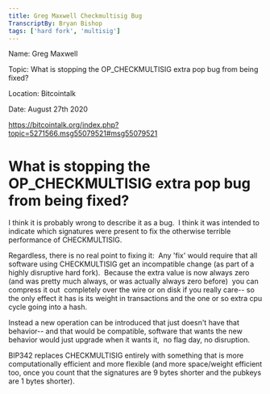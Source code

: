```yaml
---
title: Greg Maxwell Checkmultisig Bug
TranscriptBy: Bryan Bishop
tags: ['hard fork', 'multisig']
---
```


Name: Greg Maxwell

Topic: What is stopping the OP_CHECKMULTISIG extra pop bug from being fixed?

Location: Bitcointalk

Date: August 27th 2020

https://bitcointalk.org/index.php?topic=5271566.msg55079521#msg55079521

# What is stopping the OP_CHECKMULTISIG extra pop bug from being fixed?

I think it is probably wrong to describe it as a bug.  I think it was intended to indicate which signatures were present to fix the otherwise terrible performance of CHECKMULTISIG.

Regardless, there is no real point to fixing it:  Any 'fix' would require that all software using CHECKMULTISIG get an incompatible change (as part of a highly disruptive hard fork).  Because the extra value is now always zero (and was pretty much always, or was actually always zero before)  you can compress it out  completely over the wire or on disk if you really care-- so the only effect it has is its weight in transactions and the one or so extra cpu cycle going into a hash.

Instead a new operation can be introduced that just doesn't have that behavior-- and that would be compatible, software that wants the new behavior would just upgrade when it wants it,  no flag day, no disruption.

BIP342 replaces CHECKMULTISIG entirely with something that is more computationally efficient and more flexible (and more space/weight efficient too, once you count that the signatures are 9 bytes shorter and the pubkeys are 1 bytes shorter).
